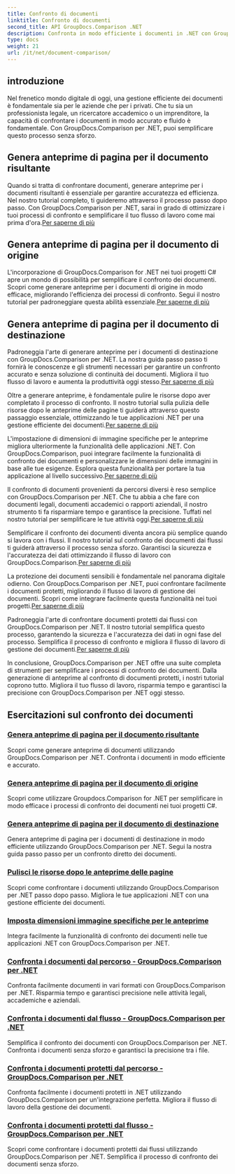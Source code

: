 ```yaml
---
title: Confronto di documenti
linktitle: Confronto di documenti
second_title: API GroupDocs.Comparison .NET
description: Confronta in modo efficiente i documenti in .NET con GroupDocs.Comparison. Semplifica la gestione dei documenti, migliora il flusso di lavoro e garantisci la precisione. Saperne di più!
type: docs
weight: 21
url: /it/net/document-comparison/
---
```

## introduzione

Nel frenetico mondo digitale di oggi, una gestione efficiente dei documenti è fondamentale sia per le aziende che per i privati. Che tu sia un professionista legale, un ricercatore accademico o un imprenditore, la capacità di confrontare i documenti in modo accurato e fluido è fondamentale. Con GroupDocs.Comparison per .NET, puoi semplificare questo processo senza sforzo.

## Genera anteprime di pagina per il documento risultante

 Quando si tratta di confrontare documenti, generare anteprime per i documenti risultanti è essenziale per garantire accuratezza ed efficienza. Nel nostro tutorial completo, ti guideremo attraverso il processo passo dopo passo. Con GroupDocs.Comparison per .NET, sarai in grado di ottimizzare i tuoi processi di confronto e semplificare il tuo flusso di lavoro come mai prima d'ora.[Per saperne di più](./generate-page-previews-resultant-document/)

## Genera anteprime di pagina per il documento di origine

L'incorporazione di GroupDocs.Comparison for .NET nei tuoi progetti C# apre un mondo di possibilità per semplificare il confronto dei documenti. Scopri come generare anteprime per i documenti di origine in modo efficace, migliorando l'efficienza dei processi di confronto. Segui il nostro tutorial per padroneggiare questa abilità essenziale.[Per saperne di più](./generate-page-previews-source-document/)

## Genera anteprime di pagina per il documento di destinazione

 Padroneggia l'arte di generare anteprime per i documenti di destinazione con GroupDocs.Comparison per .NET. La nostra guida passo passo ti fornirà le conoscenze e gli strumenti necessari per garantire un confronto accurato e senza soluzione di continuità dei documenti. Migliora il tuo flusso di lavoro e aumenta la produttività oggi stesso.[Per saperne di più](./generate-page-previews-target-document/)

 Oltre a generare anteprime, è fondamentale pulire le risorse dopo aver completato il processo di confronto. Il nostro tutorial sulla pulizia delle risorse dopo le anteprime delle pagine ti guiderà attraverso questo passaggio essenziale, ottimizzando le tue applicazioni .NET per una gestione efficiente dei documenti.[Per saperne di più](./clean-resources-after-page-previews/)

L'impostazione di dimensioni di immagine specifiche per le anteprime migliora ulteriormente la funzionalità delle applicazioni .NET. Con GroupDocs.Comparison, puoi integrare facilmente la funzionalità di confronto dei documenti e personalizzare le dimensioni delle immagini in base alle tue esigenze. Esplora questa funzionalità per portare la tua applicazione al livello successivo.[Per saperne di più](./set-specific-image-sizes-for-previews/)

 Il confronto di documenti provenienti da percorsi diversi è reso semplice con GroupDocs.Comparison per .NET. Che tu abbia a che fare con documenti legali, documenti accademici o rapporti aziendali, il nostro strumento ti fa risparmiare tempo e garantisce la precisione. Tuffati nel nostro tutorial per semplificare le tue attività oggi.[Per saperne di più](./compare-documents-from-path/)

 Semplificare il confronto dei documenti diventa ancora più semplice quando si lavora con i flussi. Il nostro tutorial sul confronto dei documenti dai flussi ti guiderà attraverso il processo senza sforzo. Garantisci la sicurezza e l'accuratezza dei dati ottimizzando il flusso di lavoro con GroupDocs.Comparison.[Per saperne di più](./compare-documents-from-stream/)

La protezione dei documenti sensibili è fondamentale nel panorama digitale odierno. Con GroupDocs.Comparison per .NET, puoi confrontare facilmente i documenti protetti, migliorando il flusso di lavoro di gestione dei documenti. Scopri come integrare facilmente questa funzionalità nei tuoi progetti.[Per saperne di più](./compare-protected-documents-from-path/)

 Padroneggia l'arte di confrontare documenti protetti dai flussi con GroupDocs.Comparison per .NET. Il nostro tutorial semplifica questo processo, garantendo la sicurezza e l'accuratezza dei dati in ogni fase del processo. Semplifica il processo di confronto e migliora il flusso di lavoro di gestione dei documenti.[Per saperne di più](./compare-protected-documents-from-stream/)

In conclusione, GroupDocs.Comparison per .NET offre una suite completa di strumenti per semplificare i processi di confronto dei documenti. Dalla generazione di anteprime al confronto di documenti protetti, i nostri tutorial coprono tutto. Migliora il tuo flusso di lavoro, risparmia tempo e garantisci la precisione con GroupDocs.Comparison per .NET oggi stesso.
## Esercitazioni sul confronto dei documenti
### [Genera anteprime di pagina per il documento risultante](./generate-page-previews-resultant-document/)
Scopri come generare anteprime di documenti utilizzando GroupDocs.Comparison per .NET. Confronta i documenti in modo efficiente e accurato.
### [Genera anteprime di pagina per il documento di origine](./generate-page-previews-source-document/)
Scopri come utilizzare Groupdocs.Comparison for .NET per semplificare in modo efficace i processi di confronto dei documenti nei tuoi progetti C#.
### [Genera anteprime di pagina per il documento di destinazione](./generate-page-previews-target-document/)
Genera anteprime di pagina per i documenti di destinazione in modo efficiente utilizzando GroupDocs.Comparison per .NET. Segui la nostra guida passo passo per un confronto diretto dei documenti.
### [Pulisci le risorse dopo le anteprime delle pagine](./clean-resources-after-page-previews/)
Scopri come confrontare i documenti utilizzando GroupDocs.Comparison per .NET passo dopo passo. Migliora le tue applicazioni .NET con una gestione efficiente dei documenti.
### [Imposta dimensioni immagine specifiche per le anteprime](./set-specific-image-sizes-for-previews/)
Integra facilmente la funzionalità di confronto dei documenti nelle tue applicazioni .NET con GroupDocs.Comparison per .NET.
### [Confronta i documenti dal percorso - GroupDocs.Comparison per .NET](./compare-documents-from-path/)
Confronta facilmente documenti in vari formati con GroupDocs.Comparison per .NET. Risparmia tempo e garantisci precisione nelle attività legali, accademiche e aziendali.
### [Confronta i documenti dal flusso - GroupDocs.Comparison per .NET](./compare-documents-from-stream/)
Semplifica il confronto dei documenti con GroupDocs.Comparison per .NET. Confronta i documenti senza sforzo e garantisci la precisione tra i file.
### [Confronta i documenti protetti dal percorso - GroupDocs.Comparison per .NET](./compare-protected-documents-from-path/)
Confronta facilmente i documenti protetti in .NET utilizzando GroupDocs.Comparison per un'integrazione perfetta. Migliora il flusso di lavoro della gestione dei documenti.
### [Confronta i documenti protetti dal flusso - GroupDocs.Comparison per .NET](./compare-protected-documents-from-stream/)
Scopri come confrontare i documenti protetti dai flussi utilizzando GroupDocs.Comparison per .NET. Semplifica il processo di confronto dei documenti senza sforzo.
